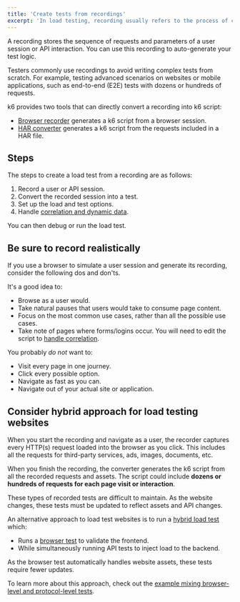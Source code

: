 ```yaml
---
title: 'Create tests from recordings'
excerpt: 'In load testing, recording usually refers to the process of creating a load test from the recording of a user session.'
---
```


A recording stores the sequence of requests and parameters of a user session or API interaction. 
You can use this recording to auto-generate your test logic.

Testers commonly use recordings to avoid writing complex tests from scratch. 
For example, testing advanced scenarios on websites or mobile applications, such as end-to-end (E2E) tests with dozens or hundreds of requests.

k6 provides two tools that can directly convert a recording into k6 script:

- [Browser recorder](/test-authoring/create-tests-from-recordings/using-the-browser-recorder/) generates a k6 script from a browser session. 
- [HAR converter](/test-authoring/create-tests-from-recordings/using-the-har-converter/) generates a k6 script from the requests included in a HAR file.

## Steps

The steps to create a load test from a recording are as follows:

1. Record a user or API session.
2. Convert the recorded session into a test.
3. Set up the load and test options.
4. Handle [correlation and dynamic data](/examples/correlation-and-dynamic-data/).

You can then debug or run the load test.

## Be sure to record realistically

If you use a browser to simulate a user session and generate its recording, consider the following dos and don'ts.

It's a good idea to:
- Browse as a user would.
- Take natural pauses that users would take to consume page content.
- Focus on the most common use cases, rather than all the possible use cases.
- Take note of pages where forms/logins occur. You will need to edit the script to [handle correlation](/examples/correlation-and-dynamic-data/).

You probably _do not_ want to:
- Visit every page in one journey.
- Click every possible option.
- Navigate as fast as you can.
- Navigate out of your actual site or application.

## Consider hybrid approach for load testing websites

When you start the recording and navigate as a user, the recorder captures every HTTP(s) request loaded into the browser as you click. This includes all the requests for third-party services, ads, images, documents, etc.

When you finish the recording, the converter generates the k6 script from all the recorded requests and assets. 
The script could include **dozens or hundreds of requests for each page visit or interaction**. 

These types of recorded tests are difficult to maintain. As the website changes, these tests must be updated to reflect assets and API changes. 

An alternative approach to load test websites is to run a [hybrid load test](https://k6.io/docs/testing-guides/load-testing-websites/#hybrid-load-testing) which: 
- Runs a [browser test](/using-k6-browser/running-browser-tests/) to validate the frontend.
- While simultaneously running API tests to inject load to the backend.

As the browser test automatically handles website assets, these tests require fewer updates.

To learn more about this approach, check out the [example mixing browser-level and protocol-level tests](/using-k6-browser/running-browser-tests/#run-both-browser-level-and-protocol-level-tests-in-a-single-script). 


